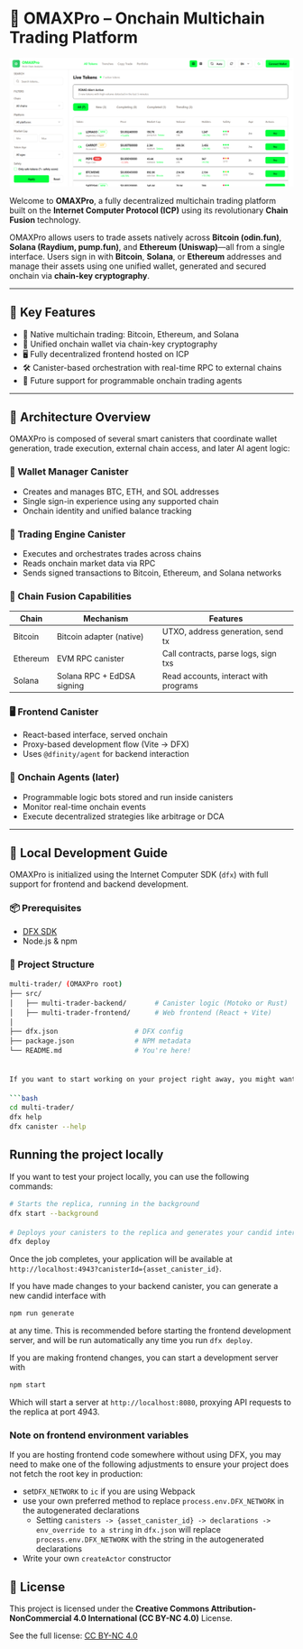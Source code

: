 # 🧠 OMAXPro – Onchain Multichain Trading Platform
![OMAXPro Preview](./src//multi-trader-frontend//assets/Pro.png)

Welcome to **OMAXPro**, a fully decentralized multichain trading platform built on the **Internet Computer Protocol (ICP)** using its revolutionary **Chain Fusion** technology.

OMAXPro allows users to trade assets natively across **Bitcoin (odin.fun)**, **Solana (Raydium, pump.fun)**, and **Ethereum (Uniswap)**—all from a single interface. Users sign in with **Bitcoin**, **Solana**, or **Ethereum** addresses and manage their assets using one unified wallet, generated and secured onchain via **chain-key cryptography**.

---

## 🚀 Key Features

- 🔄 Native multichain trading: Bitcoin, Ethereum, and Solana
- 🔐 Unified onchain wallet via chain-key cryptography
- 🖥 Fully decentralized frontend hosted on ICP
- 🛠 Canister-based orchestration with real-time RPC to external chains
- 🤖 Future support for programmable onchain trading agents

---

## 🧱 Architecture Overview

OMAXPro is composed of several smart canisters that coordinate wallet generation, trade execution, external chain access, and later AI agent logic:

### 🔧 Wallet Manager Canister
- Creates and manages BTC, ETH, and SOL addresses
- Single sign-in experience using any supported chain
- Onchain identity and unified balance tracking

### 🔄 Trading Engine Canister
- Executes and orchestrates trades across chains
- Reads onchain market data via RPC
- Sends signed transactions to Bitcoin, Ethereum, and Solana networks

### 🔐 Chain Fusion Capabilities
| Chain     | Mechanism                  | Features                              |
|-----------|----------------------------|----------------------------------------|
| Bitcoin   | Bitcoin adapter (native)   | UTXO, address generation, send tx      |
| Ethereum  | EVM RPC canister           | Call contracts, parse logs, sign txs   |
| Solana    | Solana RPC + EdDSA signing | Read accounts, interact with programs  |

### 🖥 Frontend Canister
- React-based interface, served onchain
- Proxy-based development flow (Vite → DFX)
- Uses `@dfinity/agent` for backend interaction

### 🤖 Onchain Agents (later)
- Programmable logic bots stored and run inside canisters
- Monitor real-time onchain events
- Execute decentralized strategies like arbitrage or DCA

---

## 🧪 Local Development Guide

OMAXPro is initialized using the Internet Computer SDK (`dfx`) with full support for frontend and backend development.

### 📦 Prerequisites

- [DFX SDK](https://internetcomputer.org/docs/current/developer-docs/setup/install)
- Node.js & npm

### 📁 Project Structure

```bash
multi-trader/ (OMAXPro root)
├── src/
│   ├── multi-trader-backend/       # Canister logic (Motoko or Rust)
│   ├── multi-trader-frontend/      # Web frontend (React + Vite)
│  
├── dfx.json                   # DFX config
├── package.json               # NPM metadata
└── README.md                  # You're here!


If you want to start working on your project right away, you might want to try the following commands:

```bash
cd multi-trader/
dfx help
dfx canister --help
```

## Running the project locally

If you want to test your project locally, you can use the following commands:

```bash
# Starts the replica, running in the background
dfx start --background

# Deploys your canisters to the replica and generates your candid interface
dfx deploy
```

Once the job completes, your application will be available at `http://localhost:4943?canisterId={asset_canister_id}`.

If you have made changes to your backend canister, you can generate a new candid interface with

```bash
npm run generate
```

at any time. This is recommended before starting the frontend development server, and will be run automatically any time you run `dfx deploy`.

If you are making frontend changes, you can start a development server with

```bash
npm start
```

Which will start a server at `http://localhost:8080`, proxying API requests to the replica at port 4943.

### Note on frontend environment variables

If you are hosting frontend code somewhere without using DFX, you may need to make one of the following adjustments to ensure your project does not fetch the root key in production:

- set`DFX_NETWORK` to `ic` if you are using Webpack
- use your own preferred method to replace `process.env.DFX_NETWORK` in the autogenerated declarations
  - Setting `canisters -> {asset_canister_id} -> declarations -> env_override to a string` in `dfx.json` will replace `process.env.DFX_NETWORK` with the string in the autogenerated declarations
- Write your own `createActor` constructor


## 📄 License

This project is licensed under the **Creative Commons Attribution-NonCommercial 4.0 International (CC BY-NC 4.0)** License.

See the full license: [CC BY-NC 4.0](https://creativecommons.org/licenses/by-nc/4.0/)
